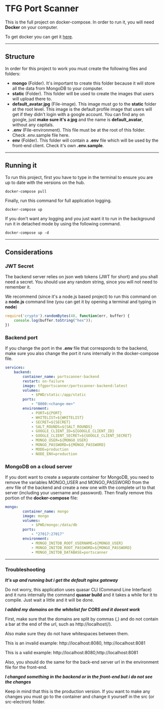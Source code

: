# TFG Port Scanner
This is the full project on docker-compose. In order to run it, you will need **Docker** on your computer.

To get docker you can get it [here](https://docs.docker.com/get-docker/, "Docker download site").

***

## Structure

In order for this project to work you must create the following files and folders:
* **mongo** (Folder). It's important to create this folder because it will store all the data from MongoDB to your computer.
* **static** (Folder). This folder will be used to create the images that users will upload there to.
* **default_avatar.jpg** (File-image). This image must go to the **static** folder at the root level. This image is the default profile image that users will get if they didn't login with a google account. You can find any on google, just **make sure it's a jpg** and the name is **default_avatar**, without any capitals.
* **.env** (File-environment). This file must be at the root of this folder. Check .env.sample file here.
* **env** (Folder). This folder will contain a **.env** file which will be used by the front-end client. Check it's own **.env.sample**.

***
## Running it
To run this project, first you have to type in the terminal to ensure you are up to date with the versions on the hub.
```
docker-compose pull
``` 

Finally, run this command for full application logging.
```
docker-compose up
```

If you don't want any logging and you just want it to run in the background run it in detached mode by using the following command.
```
docker-compose up -d
```

***
## Considerations

### JWT Secret
The backend server relies on json web tokens (JWT for short) and you shall need a secret. You should use any random string, since you will not need to remember it. 

We recommend (since it's a node.js based project) to run this command on a **node.js** command line (you can get it by opening a terminal and typing in **node**)
```javascript
require('crypto').randomBytes(48, function(err, buffer) { 
    console.log(buffer.toString("hex")); 
})
```
### Backend port
If you change the port in the **.env** file that corresponds to the backend, make sure you also change the port it runs internally in the docker-compose file.
```yml
services:
    backend:
        container_name: portscanner-backend
        restart: on-failure
        image: tfgportscanner/portscanner-backend:latest
        volumes:
            - $PWD/static:/app/static
        ports:
            - "8000:<change-me>"
        environment:
            - PORT=${PORT}
            - WHITELIST=${WHITELIST}
            - SECRET=${SECRET}
            - SALT_ROUNDS=${SALT_ROUNDS}
            - GOOGLE_CLIENT_ID=${GOOGLE_CLIENT_ID}
            - GOOGLE_CLIENT_SECRET=${GOOGLE_CLIENT_SECRET}
            - MONGO_USER=${MONGO_USER}
            - MONGO_PASSWORD=${MONGO_PASSWORD}
            - MODE=production
            - NODE_ENV=production
```

### MongoDB on a cloud server
If you dont want to create a separate container for MongoDB, you need to remove the variables MONGO_USER and MONGO_PASSWORD from the .env file of the backend and create a new one with the complete url to that server (including your username and password). Then finally remove this portion of the **docker-compose** file:

```yml
mongo:
        container_name: mongo
        image: mongo
        volumes:
            - $PWD/mongo:/data/db
        ports:
            - "27017:27017"
        environment:
            - MONGO_INITDB_ROOT_USERNAME=${MONGO_USER}
            - MONGO_INITDB_ROOT_PASSWORD=${MONGO_PASSWORD}
            - MONGO_INITDB_DATABASE=portscanner
```

***

### Troubleshooting

***It's up and running but i get the default nginx gateway***

Do not worry, this application uses quasar CLI (Command Line Interface) and it runs internally the command **quasar build** and it takes a while for it to compile. Just wait a little and it will be done.

***I added my domains on the whitelist for CORS and it doesnt work***

First, make sure that the domains are split by commas (,) and do not contain a bar at the end of the url, such as http://localhost(/).

Also make sure they do not have whitespaces between them. 

This is an invalid example:
http://localhost:8080, http://localhost:8081

This is a valid example:
http://localhost:8080,http://localhost:8081

Also, you should do the same for the back-end server url in the environment file for the front-end.

***I changed something in the backend or in the front-end but i do not see the changes***

Keep in mind that this is the production version. If you want to make any changes you must go to the container and change it yourself in the src (or src-electron) folder.
